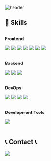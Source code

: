 <div>
  
  ![header](https://capsule-render.vercel.app/api?type=transparent&color=transparent0&height=150&section=header&text=Welcome%20to%20My%20GitHub%20👋&fontColor=fcfefe&fontSize=40)
</div>

## 🔨 Skills
<div style="display:flex; flex-direction:column; align-items:flex-start;">
    <!-- Frontend -->
    <p><strong>Frontend</strong></p>
    <div>
        <img src="https://img.shields.io/badge/javascript-F7DF1E?style=for-the-badge&logo=javascript&logoColor=white">
        <img src="https://img.shields.io/badge/Typescript-3178C6?style=for-the-badge&logo=typescript&logoColor=white">
        <img src="https://img.shields.io/badge/react-61DAFB?style=for-the-badge&logo=react&logoColor=white">
        <img src="https://img.shields.io/badge/recoil-3578E5?style=for-the-badge&logo=recoil&logoColor=white">
        <img src="https://img.shields.io/badge/reactquery-FF4154?style=for-the-badge&logo=reactquery&logoColor=white">
        <img src="https://img.shields.io/badge/html5-E34F26?style=for-the-badge&logo=html5&logoColor=white"> 
        <img src="https://img.shields.io/badge/css3-1572B6?style=for-the-badge&logo=css3&logoColor=white"> 
    </div>
    <br/>
    <!-- Backend -->
    <p><strong>Backend</strong></p>
    <div>
        <img src="https://img.shields.io/badge/node.js-339933?style=for-the-badge&logo=node.js&logoColor=white">
        <img src="https://img.shields.io/badge/express-000000?style=for-the-badge&logo=spring boot&logoColor=white"> 
        <img src="https://img.shields.io/badge/javascript-F7DF1E?style=for-the-badge&logo=javascript&logoColor=white">
    </div>
  <br/>
    <!-- DevOps -->
    <p><strong>DevOps</strong></p>
    <div>
        <img src="https://img.shields.io/badge/mongodb-47A248?style=for-the-badge&logo=mongodb&logoColor=white"> 
        <img src="https://img.shields.io/badge/amazons3-569A31?style=for-the-badge&logo=amazons3&logoColor=white"> 
        <img src="https://img.shields.io/badge/amazonec2-FF9900?style=for-the-badge&logo=amazonec2&logoColor=white">
      <img src="https://img.shields.io/badge/amazonroute53-8C4FFF?style=for-the-badge&logo=amazonroute53&logoColor=white">
    </div>
  <br/>
    <!-- Development Tools -->
    <p><strong>Development Tools</strong></p>
    <div>
        <img src="https://img.shields.io/badge/visualstudiocode-007ACC?style=for-the-badge&logo=visualstudiocode&logoColor=white"> 
    </div>
<br>
</div>

## 📞 Contact 📞
<div style="display:flex; flex-direction:row;">
    <a href="mailto:ruhunsu3@naver.com">
        <img src="https://img.shields.io/badge/
        naver-#03C75A?style=for-the-badge&logo=naver&logoColor=white"/> 
    </a>
</div>
